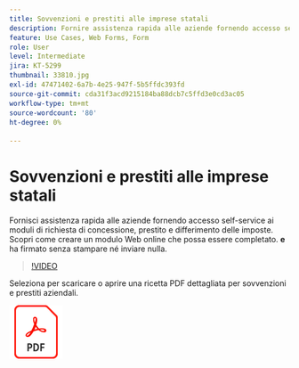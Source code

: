 ```yaml
---
title: Sovvenzioni e prestiti alle imprese statali
description: Fornire assistenza rapida alle aziende fornendo accesso self-service ai moduli di richiesta di concessione, prestito e differimento delle imposte
feature: Use Cases, Web Forms, Form
role: User
level: Intermediate
jira: KT-5299
thumbnail: 33810.jpg
exl-id: 47471402-6a7b-4e25-947f-5b5ffdc393fd
source-git-commit: cda31f3acd9215184ba88dcb7c5ffd3e0cd3ac05
workflow-type: tm+mt
source-wordcount: '80'
ht-degree: 0%

---
```


# Sovvenzioni e prestiti alle imprese statali

Fornisci assistenza rapida alle aziende fornendo accesso self-service ai moduli di richiesta di concessione, prestito e differimento delle imposte. Scopri come creare un modulo Web online che possa essere completato. **e** ha firmato senza stampare né inviare nulla.

>[!VIDEO](https://video.tv.adobe.com/v/33810?quality=12&learn=on&hidetitle=true)

Seleziona per scaricare o aprire una ricetta PDF dettagliata per sovvenzioni e prestiti aziendali.

[![Scarica ricetta PDF](../assets/acrobat_PDF_96.png)](../assets/UseCaseRecipe-EN-CreatingWebForms.pdf)
